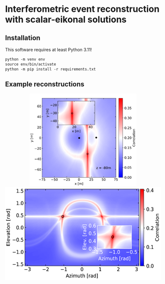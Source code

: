 # Interferometric event reconstruction with scalar-eikonal solutions

## Installation

This software requires at least Python 3.11!

```
python -m venv env
source env/bin/activate
python -m pip install -r requirements.txt
```

## Example reconstructions

<p align="center">
  <img src="xy.png" height="300">
  <img src="ang.png" height="300">
</p>